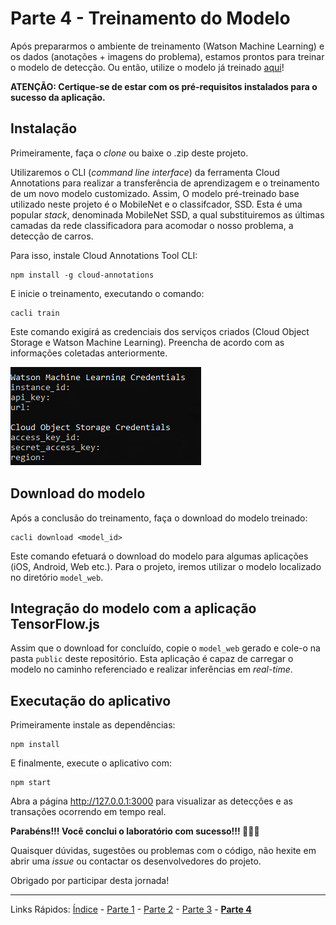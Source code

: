 # Parte 4 - Treinamento do Modelo

Após prepararmos o ambiente de treinamento (Watson Machine Learning) e os dados (anotações + imagens do problema), estamos prontos para treinar o modelo de detecção. Ou então, utilize o modelo já treinado [aqui](https://ibm.biz/ia-blockchain)!

**ATENÇÃO: Certique-se de estar com os pré-requisitos instalados para o sucesso da aplicação.**

## Instalação

Primeiramente, faça o *clone* ou baixe o .zip deste projeto.

Utilizaremos o CLI (*command line interface*) da ferramenta Cloud Annotations para realizar a transferência de aprendizagem e o treinamento de um novo modelo customizado. Assim,  O modelo pré-treinado base utilizado neste projeto é o MobileNet e o classifcador, SSD. Esta é uma popular *stack*, denominada MobileNet SSD, a qual substituiremos as últimas camadas da rede classificadora para acomodar o nosso problema, a detecção de carros.

Para isso, instale Cloud Annotations Tool CLI:

```
npm install -g cloud-annotations
```

E inicie o treinamento, executando o comando:

```
cacli train
```

Este comando exigirá as credenciais dos serviços criados (Cloud Object Storage e Watson Machine Learning). Preencha de acordo com as informações coletadas anteriormente. 

![credenciais-cli](/content/images/treinamento-1.png)

## Download do modelo

Após a conclusão do treinamento, faça o download do modelo treinado:

```
cacli download <model_id>
```

Este comando efetuará o download do modelo para algumas aplicações (iOS, Android, Web etc.). Para o projeto, iremos utilizar o modelo localizado no diretório `model_web`.

## Integração do modelo com a aplicação TensorFlow.js

Assim que o download for concluído, copie o `model_web` gerado e cole-o na pasta `public` deste repositório. Esta aplicação é capaz de carregar o modelo no caminho referenciado e realizar inferências em *real-time*.

## Executação do aplicativo

Primeiramente instale as dependências:

```
npm install
```

E finalmente, execute o aplicativo com:

```
npm start
```

Abra a página http://127.0.0.1:3000 para visualizar as detecções e as transações ocorrendo em tempo real.

**Parabéns!!! Você conclui o laboratório com sucesso!!! :tada::tada::tada:**

Quaisquer dúvidas, sugestões ou problemas com o código, não hexite em abrir uma *issue* ou contactar os desenvolvedores do projeto. 

Obrigado por participar desta jornada!

***
Links Rápidos:
[Índice](https://github.com/plcpinho/talknlabs/) - [Parte 1](/content/md/intro.md) - [Parte 2](/content/md/cloudannotations.md) - [Parte 3](/content/md/instancias.md) - **[Parte 4](/content/md/treinamento.md)**
